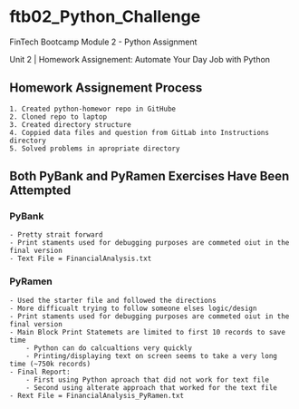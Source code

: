 # ftb02_Python_Challenge
FinTech Bootcamp Module 2 - Python Assignment

Unit 2 | Homework Assignement: Automate Your Day Job with Python

## Homework Assignement Process
    1. Created python-homewor repo in GitHube
    2. Cloned repo to laptop
    3. Created directory structure
    4. Coppied data files and question from GitLab into Instructions directory
    5. Solved problems in apropriate directory

## Both PyBank and PyRamen Exercises Have Been Attempted
### PyBank
    - Pretty strait forward
    - Print staments used for debugging purposes are commeted oiut in the final version
    - Text File = FinancialAnalysis.txt

### PyRamen
    - Used the starter file and followed the directions
    - More difficualt trying to follow someone elses logic/design
    - Print staments used for debugging purposes are commeted oiut in the final version
    - Main Block Print Statemets are limited to first 10 records to save time
        - Python can do calcualtions very quickly
        - Printing/displaying text on screen seems to take a very long time (~750k records)
    - Final Report:
        - First using Python aproach that did not work for text file
        - Second using alterate approach that worked for the text file
    - Rext File = FinancialAnalysis_PyRamen.txt
    
